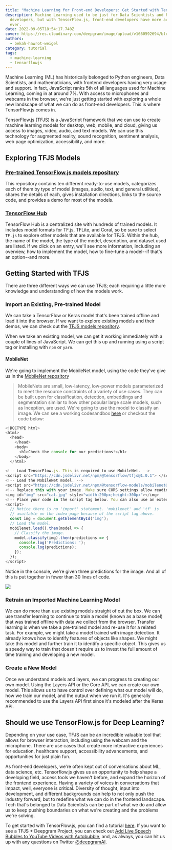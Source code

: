 ```yaml
---
title: "Machine Learning for Front-end Developers: Get Started with TensorFlow.js"
description: Machine Learning used to be just for Data Scientists and Python
  developers, but with TensorFlow.js, front-end developers have more access than
  ever.
date: 2022-09-05T18:54:17.740Z
cover: https://res.cloudinary.com/deepgram/image/upload/v1660592694/blog/2022/08/getting-started-with-tensorflowjs/tfjs-for-beginners-blog%402x.jpg
authors:
  - bekah-hawrot-weigel
category: tutorial
tags:
  - machine-learning
  - tensorflowjs
---
```

Machine Learning (ML) has historically belonged to Python engineers, Data Scientists, and mathematicians, with frontend developers having very usage and support. In fact, JavaScript ranks 5th of all languages used for Machine Learning, coming in at around 7%. With access to microphones and webcams in the browser, we're just getting started with exploring a whole new landscape of what we can do as front-end developers. This is where TensorFlow.js comes in.

TensorFlow.js (TFJS) is a JavaScript framework that we can use to create machine learning models for desktop, web, mobile, and cloud, giving us access to images, video, audio, and text models. We can use this technology for augmented reality, sound recognition, sentiment analysis, web page optimization, accessibility, and more.

## Exploring TFJS Models

### [Pre-trained TensorFlow.js models repository](https://github.com/tensorflow/tfjs-models/)

This repository contains ten different ready-to-use models, categorizes each of them by type of model (images, audio, text, and general utilities), shares the details of each, gives installation directions, links to the source code, and provides a demo for most of the models.

### [TensorFlow Hub](https://tfhub.dev/)

TensorFlow Hub is a centralized site with hundreds of trained models. It includes model formats for TF.js, TFLite, and Coral, so be sure to select `TF.js` to explore other models that are available for TFJS. Within the hub, the name of the model, the type of the model, description, and dataset used are listed. If we click on an entry, we'll see more information, including an overview, how to implement the model, how to fine-tune a model--if that's an option--and more.

## Getting Started with TFJS

There are three different ways we can use TFJS; each requiring a little more knowledge and understanding of how the models work. 

### Import an Existing, Pre-trained Model

We can take a TensorFlow or Keras model that's been trained offline and load it into the browser. If we want to explore existing models and their demos, we can check out the [TFJS models repository](https://github.com/tensorflow/tfjs-models/). 

When we take an existing model, we can get it working immediately with a couple of lines of JavaScript. We can get this up and running using a script tag or installing with `npm` or `yarn`.

#### MobileNet

We're going to implement the MobileNet model, using the code they've give us in the [MobileNet repository](https://github.com/tensorflow/tfjs-models/tree/master/mobilenet)

> MobileNets are small, low-latency, low-power models parameterized to meet the resource  constraints of a variety of use cases. They can be built upon for classification, detection, embeddings and segmentation similar to how other popular large scale models, such as Inception, are used.
> We're going to use the model to classify an image. We can see a working codesandbox [here](https://codesandbox.io/s/mobilenet-e1gmmh) or checkout the code below:

```js
<!DOCTYPE html>
<html>
  <head>
    </head>
    <body>
      <h1>Check the console for our predictions!</h1>
    </body>
  </html>
  
<!-- Load TensorFlow.js. This is required to use MobileNet. -->
<script src="https://cdn.jsdelivr.net/npm/@tensorflow/tfjs@1.0.1"> </script>
<!-- Load the MobileNet model. -->
<script src="https://cdn.jsdelivr.net/npm/@tensorflow-models/mobilenet@1.0.0"> </script>
<!-- Replace this with your image. Make sure CORS settings allow reading the image! -->
<img id="img" src="cat.jpg" style="width:200px;height:300px"></img>
<!-- Place your code in the script tag below. You can also use an external .js file -->
<script>
  // Notice there is no 'import' statement. 'mobilenet' and 'tf' is
  // available on the index-page because of the script tag above.
  const img = document.getElementById('img');
  // Load the model.
  mobilenet.load().then(model => {
    // Classify the image.
    model.classify(img).then(predictions => {
      console.log('Predictions: ');
      console.log(predictions);
    });
  });
</script>
```

Notice in the console, we're given three predictions for the image. And all of this is put together in fewer than 30 lines of code. 

![](https://res.cloudinary.com/deepgram/image/upload/v1660235143/blog/2022/08/getting-started-with-tensorflowjs/predictions.png)

### Retrain an Imported Machine Learning Model

We can do more than use existing models straight of out the box. We can use transfer learning to continue to train a model (known as a base model) that was trained offline with data we collect from the browser. Transfer learning is when we take a pre-trained model and re-use it for a related task. For example, we might take a model trained with image detection. It already knows how to identify features of objects like shapes. We might take this model and further train it to identify a specific object. This gives us a speedy way to train that doesn't require us to invest the full amount of time training and developing a new model. 

### Create a New Model

Once we understand models and layers, we can progress to creating our own model. Using the Layers API or the Core API, we can create our own model. This allows us to have control over defining what our model will do, how we train our model, and the output when we run it. It's generally recommended to use the Layers API first since it's modeled after the Keras API. 

## Should we use TensorFlow.js for Deep Learning?

Depending on your use case, TFJS can be an incredible valuable tool that allows for browser interaction, including using the webcam and the microphone. There are use cases that create more interactive experiences for education, healthcare support, accessibility advancements, and opportunities for just plain fun. 

As front-end developers, we're often kept out of conversations about ML, data science, etc. Tensorflow.js gives us an opportunity to help shape a developing field, access tools we haven't before, and expand the horizon of the frontend experience.  Having a variety of voices in conversations that impact, well, everyone is critical. Diversity of thought, input into development, and different backgrounds can help to not only push the industry forward, but to redefine what we can do in the frontend landscape. Tech that's belonged to Data Scientists can be part of what we do and allow us to keep pushing boundaries on what we're creating and the problems we're solving.

To get started with TensorFlow.js, you can find a tutorial [here](https://www.tensorflow.org/js/tutorials). If you want to see a TFJS + Deepgram Project, you can check out [Add Live Speech Bubbles to YouTube Videos with Autobubble](https://blog.deepgram.com/autobubble-youtube-speech-bubbles/), and, as always, you can hit us up with any questions on Twitter [@deepgramAI](https://twitter.com/DeepgramAI).